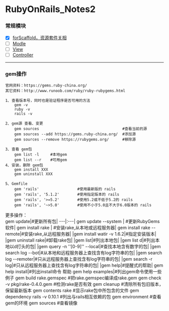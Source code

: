 # RubyOnRails_Notes2

### 常规模块
- [x] [forScaffold，资源套件关相](https://github.com/batuZ/RubyOnRails_Notes2/tree/master/forScaffold#scaffold-%E7%AE%A1%E7%90%86%E8%B5%84%E6%BA%90%E5%A5%97%E4%BB%B6%E7%9A%84%E5%87%BD%E6%95%B0)
- [ ] [Modle]()
- [ ] [View]()
- [ ] [Controller]()
---
### gem操作
```
官网资料：https://gems.ruby-china.org/
其它资料：http://www.runoob.com/ruby/ruby-rubygems.html

1､ 查看版本号，同时也是验证程序是否可用的方法
	gem -v
	ruby -v
	rails -v

2､ gem源 查看、变更
	gem sources 									#查看当前的源
	gem sources --add https://gems.ruby-china.org/	#添加源
	gem sources --remove https://rubygems.org/		#移除源

3､ 查看 gem包
	gem list -l 	#本地gem
	gem list --r 	#可用gem
4､ 安装，删除 gem包
	gem install XXX
	gem uninstall XXX

5､ Gemfile 
	gem 'rails'  				#使用最新版的 rails
	gem 'rails', '5.1.2'		#使用指定版本的 rails
	gem 'rails', '>=5.2'		#使用5.2或不低于5.2的 rails
	gem 'rails', '~>5.0'		#使用不小于5.0且不大于6.0版本的 rails
```
更多操作：<br/>
gem update|#更新所有包|
---|:---|
gem update --system | #更新RubyGems软件|
gem install rake | #安装rake,从本地或远程服务器|
gem install rake --remote|#安装rake,从远程服务器|
|gem install watir -v 1.6.2|#指定安装版本|
|gem uninstall rake|#卸载rake包|
|gem list|#列出本地包|
|gem list d|#列出本地以d打头的包|
|gem query -n ''[0-9]'' --local|#查找本地含有数字的包|
|gem search log --bot|#从本地和远程服务器上查找含有log字符串的包|
|gem search log --remoter|#只从远程服务器上查找含有log字符串的包|
|gem search -r log|#只从远程服务器上查找含有log字符串的包|
|gem help|#提醒式的帮助|
gem help install|#列出install命令 帮助
gem help examples|#列出gem命令使用一些例子
gem build rake.gemspec 			#把rake.gemspec编译成rake.gem
gem check -v pkg/rake-0.4.0.gem #检测rake是否有效
gem cleanup 					#清除所有包旧版本，保留最新版本
gem contents rake 				#显示rake包中所包含的文件
gem dependency rails -v 0.10.1 	#列出与rails相互依赖的包
gem environment 				#查看gem的环境
gem sources 					#查看镜像
